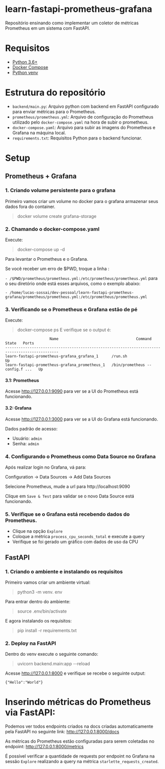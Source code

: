# learn-fastapi-prometheus-grafana
Repositório ensinando como implementar um coletor de métricas Prometheus em um sistema com FastAPI.

# Requisitos
* [Python 3.6+](https://www.python.org/downloads/)
* [Docker Compose](https://www.digitalocean.com/community/tutorials/how-to-install-and-use-docker-compose-on-ubuntu-20-04-pt)
* [Python venv](https://docs.python.org/3/library/venv.html)

# Estrutura do repositório
* `backend/main.py`: Arquivo python com backend em FastAPI configurado para enviar métricas para o Prometheus.
* `prometheus/prometheus.yml`: Arquivo de configuração do Prometheus utilizado pelo `docker-compose.yaml` na hora de subir o prometheus.
* `docker-compose.yaml`: Arquivo para subir as imagens do Prometheus e Grafana na máquina local.
* `requirements.txt`: Requisitos Python para o backend funcionar.

# Setup
## Prometheus + Grafana
### 1. Criando volume persistente para o grafana
Primeiro vamos criar um volume no docker para o grafana armazenar seus dados fora do container.
>docker volume create grafana-storage

### 2. Chamando o docker-compose.yaml
Execute:
>docker-compose up -d

Para levantar o Prometheus e o Grafana.

Se você receber um erro de $PWD, troque a linha :

`- /$PWD/prometheus/prometheus.yml:/etc/prometheus/prometheus.yml` para o seu diretório onde está esses arquivos, como o exemplo abaixo:

 `- /home/lucas-sossai/dev-pessoal/learn-fastapi-prometheus-grafana/prometheus/prometheus.yml:/etc/prometheus/prometheus.yml`

### 3. Verificando se o Prometheus e Grafana estão de pé
Execute:
> docker-compose ps
E verifique se o output é:
```
                    Name                                   Command               State   Ports
----------------------------------------------------------------------------------------------
learn-fastapi-prometheus-grafana_grafana_1      /run.sh                          Up           
learn-fastapi-prometheus-grafana_prometheus_1   /bin/prometheus --config.f ...   Up   
```
#### 3.1: Prometheus
Acesse http://127.0.0.1:9090 para ver se a UI do Prometheus está funcionando.

#### 3.2: Grafana

Acesse http://127.0.0.1:3000 para ver se a UI do Grafana está funcionando.

Dados padrão de acesso:
* Usuário: `admin`
* Senha: `admin`
### 4. Configurando o Prometheus como Data Source no Grafana
Após realizar login no Grafana, vá para:

Configuration -> Data Sources -> Add Data Sources

Selecione Prometheus, mude a url para http://localhost:9090

Clique em `Save & Test` para validar se o novo Data Source está funcionando.

### 5. Verifique se o Grafana está recebendo dados do Prometheus.

* Clique na opção `Explore`
* Coloque a métrica `process_cpu_seconds_total` e execute a query
* Verifique se foi gerado um gráfico com dados de uso da CPU

## FastAPI
### 1. Criando o ambiente e instalando os requisitos
Primeiro vamos criar um ambiente virtual:

> python3 -m venv. env

Para entrar dentro do ambiente:

> source .env/bin/activate

E agora instalando os requisitos:

> pip install -r requirements.txt


### 2. Deploy na FastAPI
Dentro do venv execute o seguinte comando:
> uvicorn backend.main:app --reload

Acesse http://127.0.0.1:8000 e verifique se recebe o seguinte output:

`{"Hello":"World"}`
# Inserindo métricas do Prometheus via FastAPI:
Podemos ver todos endpoints criados na docs criadas automaticamente pela FastAPI no seguinte link: http://127.0.0.1:8000/docs

As métricas do Prometheus estão configuradas para serem coletadas no endpoint: http://127.0.0.1:8000/metrics

É possível verificar a quantidade de requests por endpoint no Grafana na sessão `Explore` realizando a query na métrica `starlette_requests_created`.
